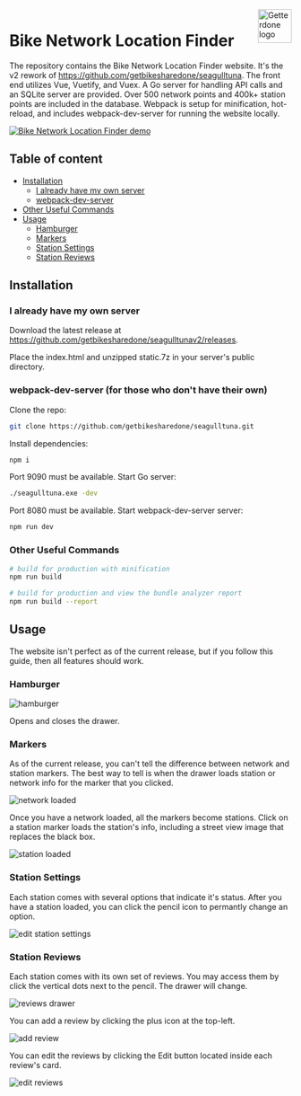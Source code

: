<a href="https://github.com/getbikesharedone/">
    <img src="https://avatars1.githubusercontent.com/u/31987199?v=4&s=200" alt="Getterdone logo" title="Getterdone" align="right" height="60" />
</a>

Bike Network Location Finder
======================

The repository contains the Bike Network Location Finder website. It's the v2 rework of https://github.com/getbikesharedone/seagulltuna. The front end utilizes Vue, Vuetify, and Vuex. A Go server for handling API calls and an SQLite server are provided. Over 500 network points and 400k+ station points are included in the database. Webpack is setup for minification, hot-reload, and includes webpack-dev-server for running the website locally.

[![Bike Network Location Finder demo](https://i.imgur.com/zvSk9PM.png)](https://seagulltunav2.neuralspaz.com/#//)

## Table of content

- [Installation](#installation)
    - [I already have my own server](#i-already-have-my-own-server)
    - [webpack-dev-server](#webpack-dev-server)
- [Other Useful Commands](#other-useful-commands)
- [Usage](#usage)
    - [Hamburger](#hamburger)
    - [Markers](#markers)
    - [Station Settings](#station-settings)
    - [Station Reviews](#station-reviews)

## Installation

### I already have my own server

Download the latest release at https://github.com/getbikesharedone/seagulltunav2/releases.

Place the index.html and unzipped static.7z in your server's public directory.


### webpack-dev-server (for those who don't have their own)

Clone the repo:
```bash
git clone https://github.com/getbikesharedone/seagulltuna.git
```

Install dependencies:
```bash
npm i
```

Port 9090 must be available. Start Go server:
```bash
./seagulltuna.exe -dev
```

Port 8080 must be available. Start webpack-dev-server server:
```bash
npm run dev
```

### Other Useful Commands

```bash
# build for production with minification
npm run build
```

```bash
# build for production and view the bundle analyzer report
npm run build --report
```

## Usage

The website isn't perfect as of the current release, but if you follow this guide, then all features should work.

### Hamburger

![hamburger](https://i.imgur.com/YQsbnTk.png)

Opens and closes the drawer.

### Markers

As of the current release, you can't tell the difference between network and station markers. The best way to tell is when the drawer loads station or network info for the marker that you clicked.

![network loaded](https://i.imgur.com/y5HFQhP.png)

Once you have a network loaded, all the markers become stations. Click on a station marker loads the station's info, including a street view image that replaces the black box.

![station loaded](https://i.imgur.com/xkaErjv.png)

### Station Settings

Each station comes with several options that indicate it's status. After you have a station loaded, you can click the pencil icon to permantly change an option.

![edit station settings](https://i.imgur.com/denxjVl.png)

### Station Reviews

Each station comes with its own set of reviews. You may access them by click the vertical dots next to the pencil. The drawer will change.

![reviews drawer](https://i.imgur.com/Cd3cVkp.png)

You can add a review by clicking the plus icon at the top-left.

![add review](https://i.imgur.com/VDVi1Yw.png)

You can edit the reviews by clicking the Edit button located inside each review's card.

![edit reviews](https://i.imgur.com/Ik0thJH.png)